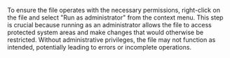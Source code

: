To ensure the file operates with the necessary permissions, right-click on the file and select "Run as administrator" from the context menu. This step is crucial because running as an administrator allows the file to access protected system areas and make changes that would otherwise be restricted. Without administrative privileges, the file may not function as
 intended, potentially leading to errors or incomplete operations.






